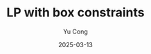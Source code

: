---
title: LP with box constraints
tags: optimization
lang: en
author: Yu Cong
draft: true
date: 2025-03-13
---